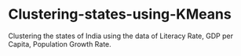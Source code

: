 # Clustering-states-using-KMeans
Clustering the states of India using the data of Literacy Rate, GDP per Capita, Population Growth Rate.
